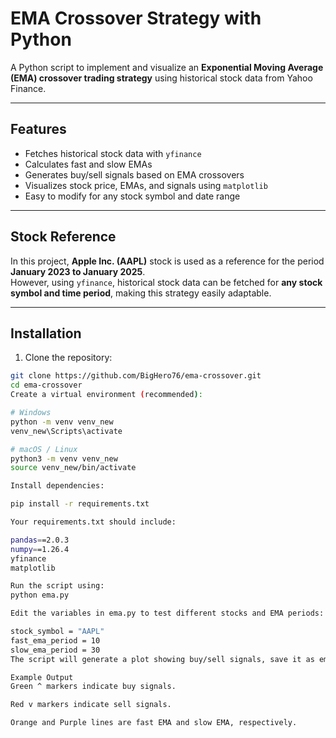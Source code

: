 # EMA Crossover Strategy with Python

A Python script to implement and visualize an **Exponential Moving Average (EMA) crossover trading strategy** using historical stock data from Yahoo Finance.

---

## Features
- Fetches historical stock data with `yfinance`
- Calculates fast and slow EMAs
- Generates buy/sell signals based on EMA crossovers
- Visualizes stock price, EMAs, and signals using `matplotlib`
- Easy to modify for any stock symbol and date range 

---

## Stock Reference

In this project, **Apple Inc. (AAPL)** stock is used as a reference for the period **January 2023 to January 2025**.  
However, using `yfinance`, historical stock data can be fetched for **any stock symbol and time period**, making this strategy easily adaptable.

---

## Installation

1. Clone the repository:

```bash
git clone https://github.com/BigHero76/ema-crossover.git
cd ema-crossover
Create a virtual environment (recommended):

# Windows
python -m venv venv_new
venv_new\Scripts\activate

# macOS / Linux
python3 -m venv venv_new
source venv_new/bin/activate

Install dependencies:

pip install -r requirements.txt

Your requirements.txt should include:

pandas==2.0.3
numpy==1.26.4
yfinance
matplotlib

Run the script using:
python ema.py

Edit the variables in ema.py to test different stocks and EMA periods:

stock_symbol = "AAPL"
fast_ema_period = 10
slow_ema_period = 30
The script will generate a plot showing buy/sell signals, save it as ema_plot.png, and print the signal table in the terminal.

Example Output
Green ^ markers indicate buy signals.

Red v markers indicate sell signals.

Orange and Purple lines are fast EMA and slow EMA, respectively.




